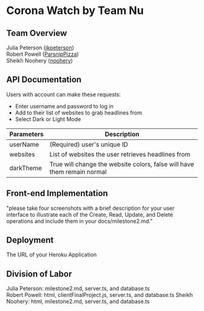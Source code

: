 # Corona Watch by Team Nu  

## Team Overview
Julia Peterson ([jkpeterson](https://github.com/jkpeterson))    
Robert Powell ([ParsnipPizza](https://github.com/ParsnipPizza))  
Sheikh Noohery ([noohery](https://github.com/noohery))  

## API Documentation
Users with account can make these requests:
+ Enter username and password to log in
+ Add to their list of websites to grab headlines from
+ Select Dark or Light Mode

| Parameters    | Description  |
| ------------- |--------------|
| userName      | (Required) user's unique ID |
| websites      | List of websites the user retrieves headlines from |
| darkTheme     | True will change the website colors, false will have them remain normal |

## Front-end Implementation
"please take four screenshots with a brief description for your user interface to illustrate each of the Create, Read, Update, and Delete operations and include them in your docs/milestone2.md."

## Deployment
The URL of your Heroku Application

## Division of Labor
Julia Peterson: milestone2.md, server.ts, and database.ts     
Robert Powell: html, clientFinalProject.js, server.ts, and database.ts 
Sheikh Noohery: html, milestone2.md, server.ts, and database.ts  